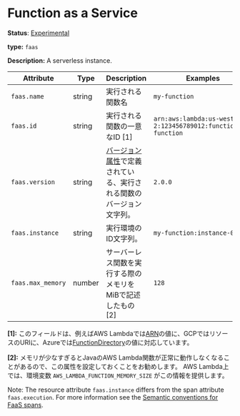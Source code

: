 # Function as a Service

**Status**: [Experimental](../../document-status.md)

**type:** `faas`

**Description:** A serverless instance.

<!-- semconv faas_resource -->
| Attribute  | Type | Description  | Examples  | Required |
|---|---|---|---|---|
| `faas.name` | string | 実行される関数名 | `my-function` | Yes |
| `faas.id` | string | 実行される関数の一意なID [1] | `arn:aws:lambda:us-west-2:123456789012:function:my-function` | Yes |
| `faas.version` | string | [バージョン属性](.../.../resource/semantic_conventions/README.md#version-attributes)で定義されている、実行される関数のバージョン文字列。 | `2.0.0` | No |
| `faas.instance` | string | 実行環境のID文字列。 | `my-function:instance-0001` | No |
| `faas.max_memory` | number | サーバーレス関数を実行する際のメモリをMiBで記述したもの [2] | `128` | No |

**[1]:** このフィールドは、例えばAWS Lambdaでは[ARN](https://docs.aws.amazon.com/general/latest/gr/aws-arns-and-namespaces.html)の値に、GCPではリソースのURIに、Azureでは[FunctionDirectory](https://github.com/Azure/azure-functions-host/wiki/Retrieving-information-about-the-currently-running-function)の値に対応しています。

**[2]:** メモリが少なすぎるとJavaのAWS Lambda関数が正常に動作しなくなることがあるので、この属性を設定しておくことをお勧めします。 AWS Lambda上では、環境変数 `AWS_LAMBDA_FUNCTION_MEMORY_SIZE` がこの情報を提供します。
<!-- endsemconv -->

Note: The resource attribute `faas.instance` differs from the span attribute `faas.execution`. For more information see the [Semantic conventions for FaaS spans](../../trace/semantic_conventions/faas.md#difference-between-execution-and-instance).
